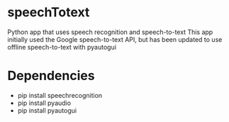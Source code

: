 # speechTotext
Python app that uses speech recognition and speech-to-text This app initially used the Google speech-to-text API, but has been updated to use offline speech-to-text with pyautogui
# Dependencies
* pip install speechrecognition
* pip install pyaudio
* pip install pyautogui
